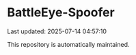 # BattleEye-Spoofer

Last updated: 2025-07-14 04:57:10

This repository is automatically maintained.
